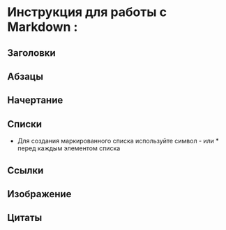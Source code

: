 # Инструкция для работы с Markdown :

## Заголовки 

## Абзацы

## Начертание

## Списки

* Для создания маркированного списка используйте символ - или * перед каждым элементом списка



## Ссылки

## Изображение

## Цитаты